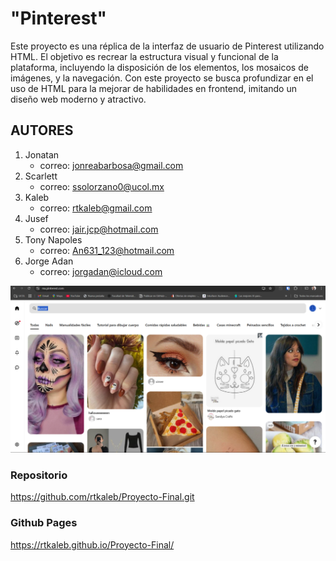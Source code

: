 # **"Pinterest"**

Este proyecto es una réplica de la interfaz de usuario de Pinterest utilizando HTML. El objetivo es recrear la estructura visual y funcional de la plataforma, incluyendo la disposición de los elementos, los mosaicos de imágenes, y la navegación. Con este proyecto se busca profundizar en el uso de HTML para la mejorar de habilidades en frontend, imitando un diseño web moderno y atractivo.

## **AUTORES**

1. Jonatan
    - correo: jonreabarbosa@gmail.com
2. Scarlett 
    - correo: ssolorzano0@ucol.mx
3. Kaleb
    - correo: rtkaleb@gmail.com
4. Jusef
    - correo: jair.jcp@hotmail.com
5. Tony Napoles
    - correo: An631_123@hotmail.com
6. Jorge Adan
    - correo: jorgadan@icloud.com


![alt text](image.png)

### Repositorio
 https://github.com/rtkaleb/Proyecto-Final.git
### Github Pages
 https://rtkaleb.github.io/Proyecto-Final/
